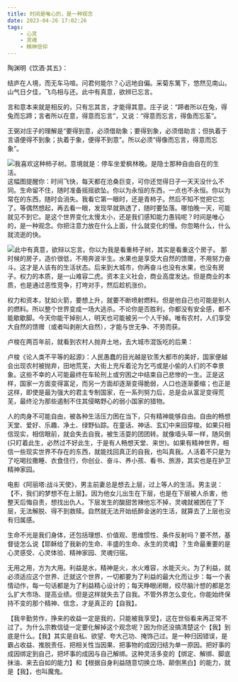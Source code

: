 ```yaml
---
title: 时间是唯心的，是一种观念
date: 2023-04-26 17:02:26
tags:
    - 心灵
    - 灵魂
    - 精神信仰
---
```

陶渊明《饮酒·其五》：

结庐在人境，而无车马喧。问君何能尔？心远地自偏。采菊东篱下，悠然见南山。山气日夕佳，飞鸟相与还。此中有真意，欲辨已忘言。


言和意本来就是相反的，只有忘其言，才能得其意。庄子说：“蹄者所以在兔，得兔而忘蹄；言者所以在意，得意而忘言”，又说：“得意而忘言，得鱼而忘荃”。

王弼对庄子的理解是“要得到意，必须借助象；要得到象，必须借助言；但执着于言语便得不到象；执着于象，便得不到意”。所以必须“得像而忘言，得意而忘象”。

![我喜欢这种柿子树。意境就是：停车坐爱枫林晚。是隐士那种自由自在的生活。](/image/柿子1.png)
这幅图提醒你：时间飞快，每天都在沧桑巨变，可你还觉得日子一天天没什么不同。生命留不住，随时准备摇摇欲坠。你以为永恒的东西，一点也不永恒。你以为常在的东西，随时会消失。我看它第一眼时，还是青柿子。然后不知不觉把它忘了。等偶然想起，再去看一眼，发现早就熟透了，随时要坠落。哪怕晚一天，可能就见不到它。是这个世界变化太慢太小，还是我们感知能力愚钝呢？时间是唯心的，是一种观念。你把注意力放在什么上面，什么就变化的慢。你忽略什么，什么就流逝的快。

![此中有真意，欲辩以忘言。你以为我是看重柿子树，其实是看重这个房子。](/image/柿子2.png)
那时候的房子，造价很低，不用奔波半生。水果也是享受大自然的馈赠，不用努力奋斗。这才是人该有的生活状态。后来到大城市，你再奋斗也没有水果，也没有房子。权力的本质，是一山难容二虎。资本主义社会，商业高度发达。但是商业的本质，也是通过恶性竞争，打垮对手，然后趁机涨价。

权力和资本，犹如火箭，要想上升，就要不断喷射燃料。但是他自己也可能是别人的燃料。所以整个世界变成一场大逃杀。不论你是否胜利，你都没有安全感，都不能歇歇脚。今天你能干掉别人，明天也可能被另一个人干掉。唯有农村，人们享受大自然的馈赠（或者叫剥削大自然），才能与世无争、不劳而获。

卢梭在两百年前，就看到农村人抛弃土地，去大城市混饭吃的后果：

卢梭《论人类不平等的起源》：人民愚蠢的目光越是钦羡大都市的美好，国家便越会出现农村被抛弃，田地荒芜，大街上充斥着沦为乞丐或是小偷的人们的不幸景象。这些不幸的人可能最终在车轮刑上或穷困之中结束自己悲惨的一生。正是这样，国家一方面变得富足，而另一方面却逐渐变得脆弱，人口也逐渐萎缩；也正是这样，即使是最为强大的君主专制国家，在一系列努力后，总是会从富足变得荒芜，最终沦为那些遏制不住其侵略野心的弱小国家的猎物。

人的肉身不可能自由，被各种生活压力困在当下，只有精神能够自由。自由的畅想天堂、爱好、乐趣、净土、绿野仙踪。在童话、神话、玄幻中来回穿梭。如果只相信现实，相信眼前，就会失去自我，被生活耍的团团转。就像墙头草一样，随风倒(只盯着此生，必然过不好此生，于是有人畅想天堂、来世)。如果有精神世界，相信一些现实世界不存在的东西，就能找回真正的自我，也叫真我。人活着不只是为了吃喝拉撒睡、衣食住行，你创业、奋斗、养小孩、看书、旅游，其实也是在护卫精神家园。

电影《阿丽塔:战斗天使》，男主前妻总是想去上层，过上等人的生活。男主说：【不，我们的梦想不在上层】。因为他女儿出生在下层，也是在下层被人杀害，他整天后悔自责，想找出仇人。下层发生的酸甜苦辣他忘不掉，灵魂就被困在了下层，无法解脱、得不到救赎。自然就无法开始纸醉金迷的生活，就算去了上层也没有归属感。

生命不光是我们身体，还包括理想、价值观、思维惯性、条件反射吗？要不然，基督徒怎么说【耶稣给了我新的生命、丰盛的生命、永生的灵魂】？生命最重要的是心灵感受、心灵体验、精神家园、灵魂归宿。

无用之用，方为大用。利益是水，精神是火，水火难容，水能灭火。为了利益，就必须适应这个世界、迁就这个世界，一切都要为了利益的最大化而让步：每一个表情动作，每一句话都是为了利益精心设计的；每天睁眼闭眼，绞尽脑汁想的都是怎么扩大市场、提高业绩。但是这样就失去了自我。不管外界怎么变化，你能始终保持不变的那个精神、信念，才是真正的【自我】。

【我辛勤劳作，挣来的收益一定是我的，只能被我享受】，这在世俗看来再正常不过了。为什么宗教信徒一定要化解掉这个观念呢？因为你还没搞清楚这个【我】到底是什么。【我】其实是自私、欲望、夸大己功、掩饰己过。是一种归因错误，是霸占收益、推脱责任、把相关性当因果、把事物的成因归结为单一原因。把好事的成因绑定到自己，把坏事的成因与自己解绑。这种灵活多变的【绑定、解绑、脚底抹油、来去自如的能力】和【根据自身利益随意切换立场、颠倒黑白】的能力，就是【我】，也叫魔鬼。